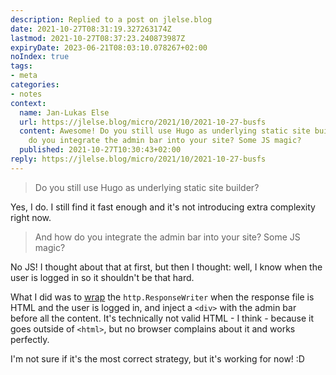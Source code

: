 ```yaml
---
description: Replied to a post on jlelse.blog
date: 2021-10-27T08:31:19.327263174Z
lastmod: 2021-10-27T08:37:23.240873987Z
expiryDate: 2023-06-21T08:03:10.078267+02:00
noIndex: true
tags:
- meta
categories:
- notes
context:
  name: Jan-Lukas Else
  url: https://jlelse.blog/micro/2021/10/2021-10-27-busfs
  content: Awesome! Do you still use Hugo as underlying static site builder? And how
    do you integrate the admin bar into your site? Some JS magic?
  published: 2021-10-27T10:30:43+02:00
reply: https://jlelse.blog/micro/2021/10/2021-10-27-busfs
---
```


> Do you still use Hugo as underlying static site builder?

Yes, I do. I still find it fast enough and it's not introducing extra complexity right now.

> And how do you integrate the admin bar into your site? Some JS magic?

No JS! I thought about that at first, but then I thought: well, I know when the user is logged in so it shouldn't be that hard.

What I did was to [wrap](https://github.com/hacdias/eagle/blob/86fb5489e6ee3488692377d74f7fd64493841b32/server/static.go#L76-L102) the `http.ResponseWriter` when the response file is HTML and the user is logged in, and inject a `<div>` with the admin bar before all the content. It's technically not valid HTML - I think - because it goes outside of `<html>`, but no browser complains about it and works perfectly.

I'm not sure if it's the most correct strategy, but it's working for now! :D
